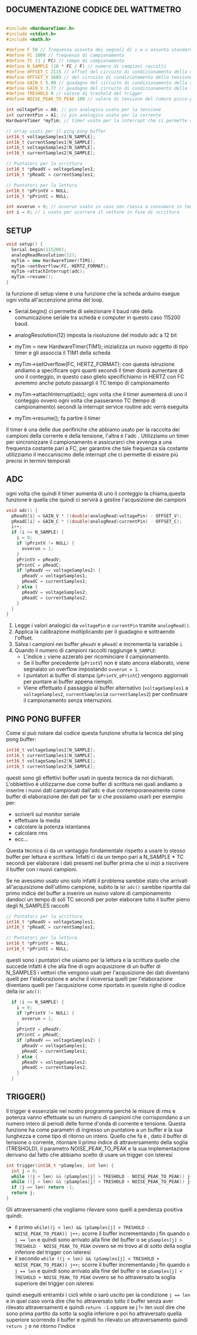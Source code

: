 DOCUMENTAZIONE CODICE DEL WATTMETRO 
-

```c++

#include <HardwareTimer.h>
#include <stdint.h>
#include <math.h>

#define F 50 // frequenza assunta dei segnali di i e v assunta standard senza usare il trigger
#define FC 1000 // frequenza di campionamento
#define TC (1 / FC) // tempo di campionamento 
#define N_SAMPLE (10 * FC / F) // numero di campioni raccolti 
#define OFFSET_C 2115 // offset del circuito di condizionamento della corrente 
#define OFFSET_V 1685 // del circuito di condizionamento della tensione
#define GAIN_C 5.08 // guadagno del circuito di condizionamento della corrente 
#define GAIN_V 3.77 // guadagno del circuito di condizionamento della tensione
#define TRESHOLD 0 // valore di treshold del trigger 
#define NOISE_PEAK_TO_PEAK 100 // valore di tensione del rumore picco-picco serve al trigger per isteresi 

int voltagePin = A0; // pin analogico usato per la tensione 
int currentPin = A1; // pin analogico usato per la corrente 
HardwareTimer *myTim; // timer usato per la interrupt che ci permette di campionare a una frequenza pari a FC 

// array usati per il ping pong buffer 
int16_t voltageSamples1[N_SAMPLE]; 
int16_t currentSamples1[N_SAMPLE];
int16_t voltageSamples2[N_SAMPLE];
int16_t currentSamples2[N_SAMPLE];

// Puntatori per la scrittura
int16_t *pReadV = voltageSamples1;
int16_t *pReadC = currentSamples1;

// Puntatori per la lettura
int16_t *pPrintV = NULL;
int16_t *pPrintC = NULL;

int ovverun = 0; // ovverun usato in caso non riesca a consumare in tempo i dati del buffer di lettura 
int i = 0; // i usato per scorrere il vettore in fase di scrittura 


```

SETUP
--

```c++
void setup() {
  Serial.begin(115200); 
  analogReadResolution(12);
  myTim = new HardwareTimer(TIM1);
  myTim->setOverflow(FC, HERTZ_FORMAT);
  myTim->attachInterrupt(adc);
  myTim->resume();
}
```
la funzione di setup viene è una funzione che la scheda arduino esegue ogni volta all'accenzione prima del loop. 

* Serial.begin() ci permette di selezionare il baud rate della comunicazione seriale tra scheda e computer in questo caso 115200 baud. 

* analogResolution(12) imposta la risoluzione del modulo adc a 12 bit 

* myTim = new HardwareTimer(TIM1); inizializza un nuovo oggetto di tipo timer e gli assoccia il TIM1 della scheda 

* myTim->setOverflow(FC, HERTZ_FORMAT); con questa istruzione andiamo a specificare ogni quanti secondi il timer dovrà aumentare di uno il conteggio, in questo caso glielo specifichiamo in HERTZ con FC avremmo anche potuto passargli il TC tempo di campionamento 

*  myTim->attachInterrupt(adc); ogni volta che il timer aumenterà di uno il conteggio ovvero ogni volta che passeranno TC (tempo di campionamento) secondi  la interrupt service routine adc verrà eseguita 

* myTim->resume(); fa partire il timer 

Il timer è una delle due perifiriche che abbiamo usato per la raccolta dei campioni della corrente e della tensione, l'altra è l'adc . Utilizziamo un timer per sincronizzare il campionamento e assicurarci che avvenga a una frequenza costante pari a FC, per garantire che tale frequenza sia costante utilizziamo il meccaniscmo delle interrupt che ci permette di essere più precisi in termini temporali 

ADC
---
ogni volta che quindi il timer aumenta di uno il conteggio la chiama,questa funzione è quella che quindi ci servirà a gestire l'acqusizione dei campioni 

``` c++
void adc() {
  pReadV[i] = GAIN_V * ((double)analogRead(voltagePin) - OFFSET_V);
  pReadC[i] = GAIN_C * ((double)analogRead(currentPin) - OFFSET_C);
  i++;
  if (i >= N_SAMPLE) {
    i = 0;
    if (pPrintV != NULL) {
      ovverun = 1;
    }
    pPrintV = pReadV;
    pPrintC = pReadC;
    if (pReadV == voltageSamples2) {
      pReadV = voltageSamples1;
      pReadC = currentSamples1;
    } else {
      pReadV = voltageSamples2;
      pReadC = currentSamples2;
    }
  }
}

```
1. Legge i valori analogici da `voltagePin` e `currentPin` tramite `analogRead()`.
2. Applica la calibrazione moltiplicando per il guadagno e sottraendo l'offset.
3. Salva i campioni nei buffer `pReadV` e `pReadC` e incrementa la variabile `i`
4. Quando il numero di campioni raccolti raggiunge `N_SAMPLE`:
   - L'indice `i` viene azzerato per ricominciare il campionamento.
   - Se il buffer precedente (`pPrintV`) non è stato ancora elaborato, viene segnalato un overflow impostando `ovverun = 1`.
   - I puntatori ai buffer di stampa (`pPrintV`, `pPrintC`) vengono aggiornati per puntare ai buffer appena riempiti.
   - Viene effettuato il passaggio al buffer alternativo (`voltageSamples1` a `voltageSamples2`, `currentSamples1`a `currentSamples2`) per continuare il campionamento senza interruzioni.

PING PONG BUFFER
---
Come si può notare dal codice questa funzione sfrutta la tecnica del ping pong buffer:

```c++
int16_t voltageSamples1[N_SAMPLE]; 
int16_t currentSamples1[N_SAMPLE];
int16_t voltageSamples2[N_SAMPLE];
int16_t currentSamples2[N_SAMPLE];
```
questi sono gli effettivi buffer usati in questa tecnica da noi dichiarati. L'obbiettivo è utilizzarne due come buffer di scrittura nei quali andiamo a inserire i nuovi dati campionati dall'adc e due contemporaneamente come buffer di elaborazione dei dati per far si che possiamo usarli per esempio per: 

* scriverli sul monitor seriale
* effettuare la media
* calcolare la potenza istantanea 
* calcolare rms
* ecc...

Questa tecnica ci da un vantaggio fondamentale rispetto a usare lo stesso buffer per lettura e scrittura. Infatti ci da un tempo pari a N_SAMPLE * TC secondi per elaborare i dati presenti nel buffer prima che si inizi a riscrivere il buffer con i nuovi campioni.

Se ne avessimo usato uno solo infatti il problema sarebbe stato che arrivati all'acquisizione dell'utlimo campione, subito la isr `adc()` sarebbe ripartita dal primo indice del buffer a inserire un nuovo valore di campionamento dandoci un tempo di soli TC secondi per poter elaborare tutto il buffer pieno degli N_SAMPLES raccolti 

```c++
// Puntatori per la scrittura
int16_t *pReadV = voltageSamples1;
int16_t *pReadC = currentSamples1;

// Puntatori per la lettura
int16_t *pPrintV = NULL;
int16_t *pPrintC = NULL;
```
questi sono i puntatori che usiamo per la lettura e la scrittura quello che succede infatti è che alla fine di ogni acqusizione di un buffer di N_SAMPLES i vettori che vengono usati per l'acqusizione dei dati diventano quelli per l'elaborazione e anche il viceversa quelli per l'elaborazione diventano quelli per l'acqusizione come riportato in queste righe di codice della isr `adc()`:
```c++
  if (i >= N_SAMPLE) {
    i = 0;
    if (pPrintV != NULL) {
      ovverun = 1;
    }
    pPrintV = pReadV;
    pPrintC = pReadC;
    if (pReadV == voltageSamples2) {
      pReadV = voltageSamples1;
      pReadC = currentSamples1;
    } else {
      pReadV = voltageSamples2;
      pReadC = currentSamples2;
    }
  }

```
TRIGGER()
---
Il trigger è essenziale nel nostro programma perchè le misure di rms e potenza vanno effettuate su un numero di campioni che corrispondano a un numero intero di periodi delle forme d'onda di corrente e tensione.
Questa funzione ha come parametri di ingresso un puntatore a un buffer e la sua lunghezza e come tipo di ritorno un intero. Quello che fa è , dato il buffer di tensione o corrente, ritornare il primo indice di attraversamento della soglia (TRESHOLD), il parametro NOISE_PEAK_TO_PEAK e la sua implementazione derivano dal fatto che abbiamo scelto di usare un trigger con isteresi 

```c++
int trigger(int16_t *pSamples, int len) {
  int j = 0;
  while ((j < len) && (pSamples[j] > TRESHOLD - NOISE_PEAK_TO_PEAK)) j++;
  while ((j < len) && (pSamples[j] < TRESHOLD + NOISE_PEAK_TO_PEAK)) j++;
  if (j == len) return -1;
  return j;
}
```
Gli attraversamenti che vogliamo rilevare sono quelli a pendenza positiva quindi:
* il primo ```while((j < len) && (pSamples[j] > TRESHOLD - NOISE_PEAK_TO_PEAK)) j++;``` scorre il buffer incrementando  j fin quando o `j == len` e quindi sono arrivato alla fine del buffer o se `pSamples[j] > TRESHOLD - NOISE_PEAK_TO_PEAK` ovvero se mi trovo al di sotto della soglia inferiore del trigger con isteresi 
* il secondo `while ((j < len) && (pSamples[j] < TRESHOLD + NOISE_PEAK_TO_PEAK)) j++;` scorre il buffer incrementando j fin quando o `j == len` e quindi sono arrivato alla fine del buffer o se `pSamples[j] < TRESHOLD + NOISE_PEAK_TO_PEAK` ovvero se ho attraversato la soglia superiore del trigger con isteresi 

quindi eseguiti entrambi i cicli while o sarò uscito per la condizione `j == len` e in quel caso vorrà dire che ho attraversato tutto il buffer senza aver rilevato attraversamenti e quindi `return -1` oppure se j != len vuol dire che sono prima partito da sotto la soglia inferiore e poi ho attraversato quella superiore scorrendo il buffer e quindi ho rilevato un attraversamento quindi `return j` e ne ritorno l'indice 

